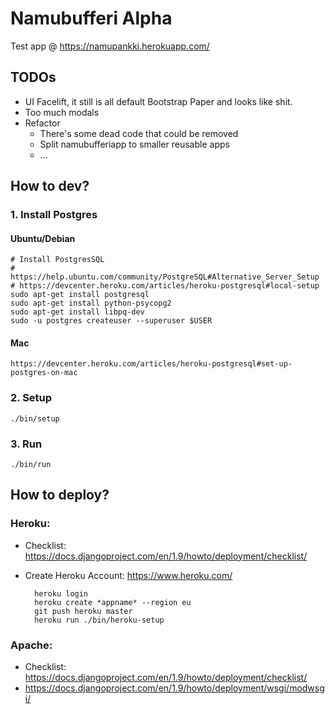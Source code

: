 # Namubufferi Alpha
Test app @ https://namupankki.herokuapp.com/

## TODOs
* UI Facelift, it still is all default Bootstrap Paper and looks like shit.
* Too much modals
* Refactor
    * There's some dead code that could be removed
    * Split namubufferiapp to smaller reusable apps
    * ...

## How to dev?
### 1. Install Postgres
#### Ubuntu/Debian
    # Install PostgresSQL
    # https://help.ubuntu.com/community/PostgreSQL#Alternative_Server_Setup
    # https://devcenter.heroku.com/articles/heroku-postgresql#local-setup
    sudo apt-get install postgresql
    sudo apt-get install python-psycopg2
    sudo apt-get install libpq-dev
    sudo -u postgres createuser --superuser $USER
#### Mac
    https://devcenter.heroku.com/articles/heroku-postgresql#set-up-postgres-on-mac
### 2. Setup
    ./bin/setup
### 3. Run
    ./bin/run

## How to deploy?
### Heroku:
* Checklist: https://docs.djangoproject.com/en/1.9/howto/deployment/checklist/
* Create Heroku Account: https://www.heroku.com/

        heroku login
        heroku create *appname* --region eu  
        git push heroku master
        heroku run ./bin/heroku-setup

### Apache:
* Checklist: https://docs.djangoproject.com/en/1.9/howto/deployment/checklist/
* https://docs.djangoproject.com/en/1.9/howto/deployment/wsgi/modwsgi/
